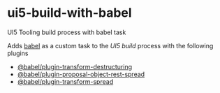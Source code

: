 # ui5-build-with-babel
UI5 Tooling build process with babel task

Adds [babel](https://babeljs.io/) as a custom task to the *UI5 build* process with the following plugins

 * [@babel/plugin-transform-destructuring](https://babeljs.io/docs/en/babel-plugin-transform-destructuring)
 * [@babel/plugin-proposal-object-rest-spread](https://www.npmjs.com/package/@babel/plugin-proposal-object-rest-spread)
 * [@babel/plugin-transform-spread](https://babeljs.io/docs/en/babel-plugin-transform-spread)
